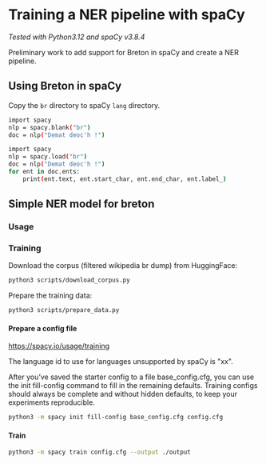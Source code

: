 # Training a NER pipeline with spaCy

_Tested with Python3.12 and spaCy v3.8.4_

Preliminary work to add support for Breton in spaCy and create a NER pipeline.

## Using Breton in spaCy

Copy the `br` directory to spaCy `lang` directory.

```bash
import spacy
nlp = spacy.blank("br")
doc = nlp("Demat deoc'h !")
```

```bash
import spacy
nlp = spacy.load("br")
doc = nlp("Demat deoc'h !")
for ent in doc.ents:
    print(ent.text, ent.start_char, ent.end_char, ent.label_)
```

## Simple NER model for breton

### Usage

### Training

Download the corpus (filtered wikipedia br dump) from HuggingFace:

```bash
python3 scripts/download_corpus.py
```

Prepare the training data:

```bash
python3 scripts/prepare_data.py
```

#### Prepare a config file

https://spacy.io/usage/training

The language id to use for languages unsupported by spaCy is "xx".

After you’ve saved the starter config to a file base_config.cfg, you can use the init fill-config command to fill in the remaining defaults. Training configs should always be complete and without hidden defaults, to keep your experiments reproducible.

```bash
python3 -m spacy init fill-config base_config.cfg config.cfg
```

#### Train

```bash
python3 -m spacy train config.cfg --output ./output
```
